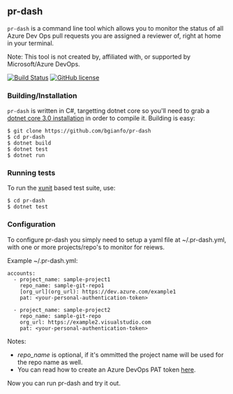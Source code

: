 pr-dash
----
`pr-dash` is a command line tool which allows you to monitor the status
of all Azure Dev Ops pull requests you are assigned a reviewer of, right
at home in your terminal.

Note: This tool is not created by, affiliated with, or supported by Microsoft/Azure DevOps.

[![Build Status](https://travis-ci.org/bgianfo/pr-dash.svg?branch=master)](https://travis-ci.org/bgianfo/pr-dash)
[![GitHub license](https://img.shields.io/github/license/bgianfo/pr-dash.svg)]()

### Building/Installation

`pr-dash` is written in C#, targetting dotnet core so you'll need to grab a
[dotnet core 3.0 installation](https://dotnet.microsoft.com/download/dotnet-core/3.0) in order to compile it.
Building is easy:

```
$ git clone https://github.com/bgianfo/pr-dash
$ cd pr-dash
$ dotnet build
$ dotnet test
$ dotnet run
```

### Running tests

To run the [xunit](https://xunit.net/) based test suite, use:

```
$ cd pr-dash
$ dotnet test
```

### Configuration

To configure pr-dash you simply need to setup a yaml file at ~/.pr-dash.yml, with one or more
projects/repo's to monitor for reiews.

Example ~/.pr-dash.yml:

```
accounts:
  - project_name: sample-project1
    repo_name: sample-git-repo1
    [org_url](org_url): https://dev.azure.com/example1
    pat: <your-personal-authentication-token>
 
  - project_name: sample-project2
    repo_name: sample-git-repo
    org_url: https://example2.visualstudio.com
    pat: <your-personal-authentication-token>

```

Notes: 
- *repo_name* is optional, if it's ommitted the project name will be used for the repo name as well.
- You can read how to create an Azure DevOps PAT token [here](https://docs.microsoft.com/en-us/azure/devops/organizations/accounts/use-personal-access-tokens-to-authenticate?view=azure-devops).

Now you can run pr-dash and try it out.
